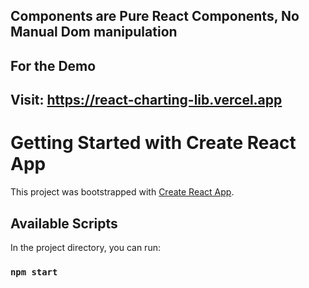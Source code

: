 ## Components are Pure React Components, No Manual Dom manipulation

## For the Demo
## Visit: https://react-charting-lib.vercel.app


# Getting Started with Create React App

This project was bootstrapped with [Create React App](https://github.com/facebook/create-react-app).

## Available Scripts

In the project directory, you can run:

### `npm start`
